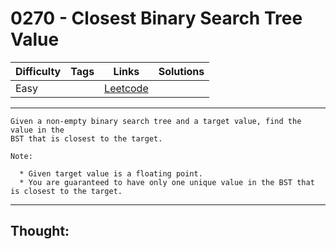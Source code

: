 # 0270 - Closest Binary Search Tree Value

Difficulty  | Tags | Links | Solutions
----------- | ---- | ----- | -----
Easy |  | [Leetcode](https://leetcode.com/problems/closest-binary-search-tree-value/description/) |


-----------

```
Given a non-empty binary search tree and a target value, find the value in the
BST that is closest to the target.

Note:

  * Given target value is a floating point.
  * You are guaranteed to have only one unique value in the BST that is closest to the target.
```

-----------

## Thought:
